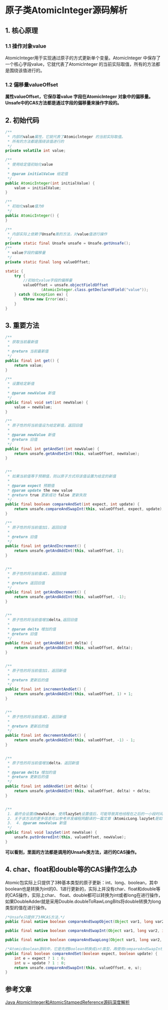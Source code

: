 # 原子类AtomicInteger源码解析

## 1. 核心原理

### 1.1 操作对象value

AtomicInteger用于实现通过原子的方式更新单个变量。AtomicInteger 中保存了一个核心字段value，它就代表了Atomiclnteger 的当前实际取值，所有的方法都是围绕该值进行的。

### 1.2 **偏移量**valueOffset

**属性valueOffset，它保存着value 字段在Atomiclnteger 对象中的偏移量。Unsafe中的CAS方法都是通过字段的偏移量来操作字段的。**

## 2. 初始代码

```java
/**
 * 内部的value属性，它就代表了Atomiclnteger 的当前实际取值。
 * 所有的方法都是围绕该值进行的
 */
private volatile int value;

/**
 * 使用给定值初始化value
 *
 * @param initialValue 给定值
 */
public AtomicInteger(int initialValue) {
    value = initialValue;
}

/**
 * 初始化value值为0
 */
public AtomicInteger() {
}

/**
 * 内部实际上依赖于Unsafe类的方法，对value值进行操作
 */
private static final Unsafe unsafe = Unsafe.getUnsafe();
/**
 * value字段的偏移量
 */
private static final long valueOffset;

static {
    try {
        //初始化value字段的偏移量
        valueOffset = unsafe.objectFieldOffset
                (AtomicInteger.class.getDeclaredField("value"));
    } catch (Exception ex) {
        throw new Error(ex);
    }
}

```

## 3. 重要方法

```java
/**
 * 获取当前最新值
 *
 * @return 当前最新值
 */
public final int get() {
    return value;
}

/**
 * 设置给定新值
 *
 * @param newValue 新值
 */
public final void set(int newValue) {
    value = newValue;
}

/**
 * 原子性的将当前值设为给定新值，返回旧值
 *
 * @param newValue 新值
 * @return 旧值
 */
public final int getAndSet(int newValue) {
    return unsafe.getAndSetInt(this, valueOffset, newValue);
}


/**
 * 如果当前值等于预期值，则以原子方式将该值设置为给定的新值
 *
 * @param expect 预期值
 * @param update the new value
 * @return true 更新成功 false 更新失败
 */
public final boolean compareAndSet(int expect, int update) {
    return unsafe.compareAndSwapInt(this, valueOffset, expect, update);
}

/**
 * 原子性的将当前值加1，返回旧值
 *
 * @return 旧值
 */
public final int getAndIncrement() {
    return unsafe.getAndAddInt(this, valueOffset, 1);
}


/**
 * 原子性的将当前值减1，返回旧值
 *
 * @return 返回旧值
 */
public final int getAndDecrement() {
    return unsafe.getAndAddInt(this, valueOffset, -1);
}


/**
 * 原子性的将当前值增加delta,返回旧值
 *
 * @param delta 增加的值
 * @return 旧值
 */
public final int getAndAdd(int delta) {
    return unsafe.getAndAddInt(this, valueOffset, delta);
}


/**
 * 原子性的将当前值加1，返回新值
 *
 * @return 更新后的值
 */
public final int incrementAndGet() {
    return unsafe.getAndAddInt(this, valueOffset, 1) + 1;
}


/**
 * 原子性的将当前值减1，返回新值
 *
 * @return 更新后的值
 */
public final int decrementAndGet() {
    return unsafe.getAndAddInt(this, valueOffset, -1) - 1;
}


/**
 * 原子性的将当前值增加delta，返回新值
 *
 * @param delta 增加的值
 * @return 更新后的值
 */
public final int addAndGet(int delta) {
    return unsafe.getAndAddInt(this, valueOffset, delta) + delta;
}


/**
 1. 最终会设置成newValue，使用lazySet设置值后，可能导致其他线程在之后的一小段时间内还是可以读到旧的值。
 2. 关于该方法的更多信息可以参考并发编程网翻译的一篇文章《AtomicLong.lazySet是如何工作的？》，文章地址是“http://ifeve.com/how-does-atomiclong-lazyset-work/”。
 3.  4. @param newValue 新值
 */
public final void lazySet(int newValue) {
    unsafe.putOrderedInt(this, valueOffset, newValue);
}

```

**可以看到，里面的方法都是调用的Unsafe类方法，进行的CAS操作。**

## 4. char、float和double等的CAS操作怎么办

Atomic包实际上只提供了3种基本类型的原子更新：int、long、boolean，其中boolean也是转换为int的0、1进行更新的，实际上并没有char、float和double等的CAS操作，实际上char、 float、double都可以转换为int或者long在进行操作，如果DoubleAdder就是采用Double.doubleToRawLongBits将double转换为long类型的值在进行操作。

```java
/*Unsafe只提供了3种CAS方法.*/
public final native boolean compareAndSwapObject(Object var1, long var2, Object var4, Object var5);

public final native boolean compareAndSwapInt(Object var1, long var2, int var4, int var5);

public final native boolean compareAndSwapLong(Object var1, long var2, long var4, long var6);

/*AtomicBoolean源码中，它是先把Boolean转换成int类型，再使用compareAndSwapInt进行CAS操作*/
public final boolean compareAndSet(boolean expect, boolean update) {
    int e = expect ? 1 : 0;
    int u = update ? 1 : 0;
    return unsafe.compareAndSwapInt(this, valueOffset, e, u);
}
```

## 参考文章

[Java AtomicInteger和AtomicStampedReference源码深度解析](https://blog.csdn.net/weixin_43767015/article/details/124447418)

